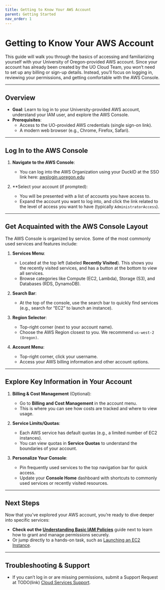 ```yaml
---
title: Getting to Know Your AWS Account
parent: Getting Started
nav_order: 1
---
```




# Getting to Know Your AWS Account

This guide will walk you through the basics of accessing and familiarizing yourself with your University of Oregon-provided AWS account. Since your account has already been created by the UO Cloud Team, you won’t need to set up any billing or sign-up details. Instead, you’ll focus on logging in, reviewing your permissions, and getting comfortable with the AWS Console.

---

## Overview

- **Goal**: Learn to log in to your University-provided AWS account, understand your IAM user, and explore the AWS Console.
- **Prerequisites**: 
  - Access to the UO-provided AWS credentials (single sign-on link).
  - A modern web browser (e.g., Chrome, Firefox, Safari).
  
---

## Log In to the AWS Console

1. **Navigate to the AWS Console**: 
   - You can log into the AWS Organization using your DuckID at the SSO link here: [awslogin.uoregon.edu](https://awslogin.uoregon.edu)

3. **Select your account (if prompted): 
   - You will be presented with a list of accounts you have access to.
   - Expand the account you want to log into, and click the link related to the level of access you want to have (typically `AdministratorAccess`).

---

## Get Acquainted with the AWS Console Layout

The AWS Console is organized by service. Some of the most commonly used services and features include:

1. **Services Menu**:  
   - Located at the top left (labeled **Recently Visited**). This shows you the recently visited services, and has a button at the bottom to view all services.
   - Browse categories like Compute (EC2, Lambda), Storage (S3), and Databases (RDS, DynamoDB).

2. **Search Bar**:  
   - At the top of the console, use the search bar to quickly find services (e.g., search for “EC2” to launch an instance).

3. **Region Selector**:  
   - Top-right corner (next to your account name). 
   - Choose the AWS Region closest to you. We recommend `us-west-2 (Oregon)`.

4. **Account Menu**:  
   - Top-right corner, click your username. 
   - Access your AWS billing information and other account options.

---

## Explore Key Information in Your Account

1. **Billing & Cost Management** (Optional):  
   - Go to **Billing and Cost Management** in the account menu.
   - This is where you can see how costs are tracked and where to view usage.

2. **Service Limits/Quotas**:  
   - Each AWS service has default quotas (e.g., a limited number of EC2 instances). 
   - You can view quotas in **Service Quotas** to understand the boundaries of your account.

3. **Personalize Your Console**:  
   - Pin frequently used services to the top navigation bar for quick access.
   - Update your **Console Home** dashboard with shortcuts to commonly used services or recently visited resources.

---

## Next Steps

Now that you’ve explored your AWS account, you’re ready to dive deeper into specific services:

- **Check out the [Understanding Basic IAM Policies](#)** guide next to learn how to grant and manage permissions securely.
- Or jump directly to a hands-on task, such as [Launching an EC2 Instance](#).

---

## Troubleshooting & Support

- If you can’t log in or are missing permissions, submit a Support Request at TODO(link) [Cloud Services Support](https://service.uoregon.edu/cloud-support).

